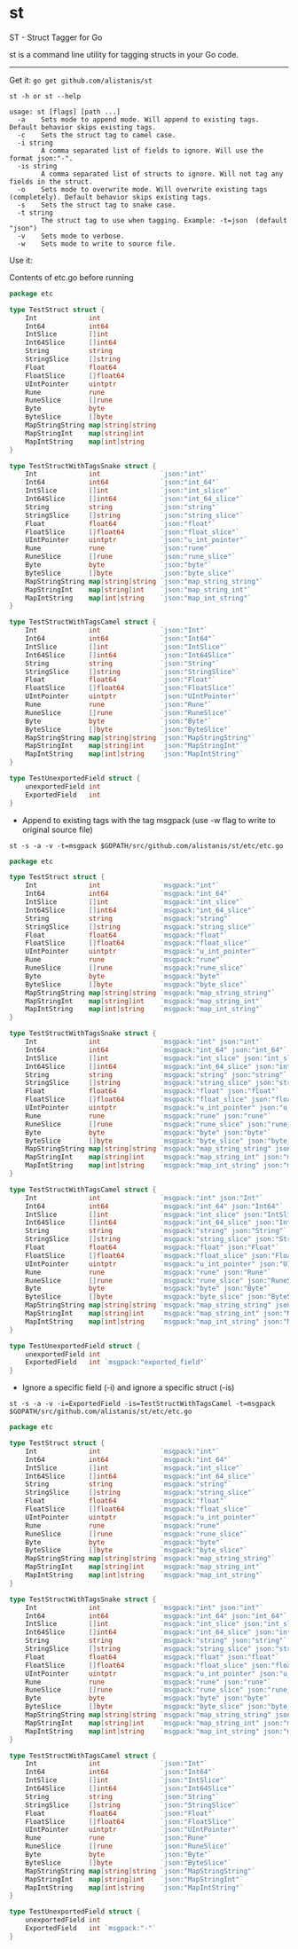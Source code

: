 # st
ST - Struct Tagger for Go

st is a command line utility for tagging structs in your Go code.

---

Get it: 
```go get github.com/alistanis/st```

```
st -h or st --help
```

```
usage: st [flags] [path ...]
  -a	Sets mode to append mode. Will append to existing tags. Default behavior skips existing tags.
  -c	Sets the struct tag to camel case.
  -i string
    	A comma separated list of fields to ignore. Will use the format json:"-".
  -is string
    	A comma separated list of structs to ignore. Will not tag any fields in the struct.
  -o	Sets mode to overwrite mode. Will overwrite existing tags (completely). Default behavior skips existing tags.
  -s	Sets the struct tag to snake case.
  -t string
    	The struct tag to use when tagging. Example: -t=json  (default "json")
  -v	Sets mode to verbose.
  -w	Sets mode to write to source file.
```

Use it:

Contents of etc.go before running
```go
package etc

type TestStruct struct {
	Int             int
	Int64           int64
	IntSlice        []int
	Int64Slice      []int64
	String          string
	StringSlice     []string
	Float           float64
	FloatSlice      []float64
	UIntPointer     uintptr
	Rune            rune
	RuneSlice       []rune
	Byte            byte
	ByteSlice       []byte
	MapStringString map[string]string
	MapStringInt    map[string]int
	MapIntString    map[int]string
}

type TestStructWithTagsSnake struct {
	Int             int               `json:"int"`
	Int64           int64             `json:"int_64"`
	IntSlice        []int             `json:"int_slice"`
	Int64Slice      []int64           `json:"int_64_slice"`
	String          string            `json:"string"`
	StringSlice     []string          `json:"string_slice"`
	Float           float64           `json:"float"`
	FloatSlice      []float64         `json:"float_slice"`
	UIntPointer     uintptr           `json:"u_int_pointer"`
	Rune            rune              `json:"rune"`
	RuneSlice       []rune            `json:"rune_slice"`
	Byte            byte              `json:"byte"`
	ByteSlice       []byte            `json:"byte_slice"`
	MapStringString map[string]string `json:"map_string_string"`
	MapStringInt    map[string]int    `json:"map_string_int"`
	MapIntString    map[int]string    `json:"map_int_string"`
}

type TestStructWithTagsCamel struct {
	Int             int               `json:"Int"`
	Int64           int64             `json:"Int64"`
	IntSlice        []int             `json:"IntSlice"`
	Int64Slice      []int64           `json:"Int64Slice"`
	String          string            `json:"String"`
	StringSlice     []string          `json:"StringSlice"`
	Float           float64           `json:"Float"`
	FloatSlice      []float64         `json:"FloatSlice"`
	UIntPointer     uintptr           `json:"UIntPointer"`
	Rune            rune              `json:"Rune"`
	RuneSlice       []rune            `json:"RuneSlice"`
	Byte            byte              `json:"Byte"`
	ByteSlice       []byte            `json:"ByteSlice"`
	MapStringString map[string]string `json:"MapStringString"`
	MapStringInt    map[string]int    `json:"MapStringInt"`
	MapIntString    map[int]string    `json:"MapIntString"`
}

type TestUnexportedField struct {
	unexportedField int
	ExportedField   int
}

```

- Append to existing tags with the tag msgpack (use -w flag to write to original source file)

```
st -s -a -v -t=msgpack $GOPATH/src/github.com/alistanis/st/etc/etc.go
```

```go
package etc

type TestStruct struct {
	Int             int               `msgpack:"int"`
	Int64           int64             `msgpack:"int_64"`
	IntSlice        []int             `msgpack:"int_slice"`
	Int64Slice      []int64           `msgpack:"int_64_slice"`
	String          string            `msgpack:"string"`
	StringSlice     []string          `msgpack:"string_slice"`
	Float           float64           `msgpack:"float"`
	FloatSlice      []float64         `msgpack:"float_slice"`
	UIntPointer     uintptr           `msgpack:"u_int_pointer"`
	Rune            rune              `msgpack:"rune"`
	RuneSlice       []rune            `msgpack:"rune_slice"`
	Byte            byte              `msgpack:"byte"`
	ByteSlice       []byte            `msgpack:"byte_slice"`
	MapStringString map[string]string `msgpack:"map_string_string"`
	MapStringInt    map[string]int    `msgpack:"map_string_int"`
	MapIntString    map[int]string    `msgpack:"map_int_string"`
}

type TestStructWithTagsSnake struct {
	Int             int               `msgpack:"int" json:"int"`
	Int64           int64             `msgpack:"int_64" json:"int_64"`
	IntSlice        []int             `msgpack:"int_slice" json:"int_slice"`
	Int64Slice      []int64           `msgpack:"int_64_slice" json:"int_64_slice"`
	String          string            `msgpack:"string" json:"string"`
	StringSlice     []string          `msgpack:"string_slice" json:"string_slice"`
	Float           float64           `msgpack:"float" json:"float"`
	FloatSlice      []float64         `msgpack:"float_slice" json:"float_slice"`
	UIntPointer     uintptr           `msgpack:"u_int_pointer" json:"u_int_pointer"`
	Rune            rune              `msgpack:"rune" json:"rune"`
	RuneSlice       []rune            `msgpack:"rune_slice" json:"rune_slice"`
	Byte            byte              `msgpack:"byte" json:"byte"`
	ByteSlice       []byte            `msgpack:"byte_slice" json:"byte_slice"`
	MapStringString map[string]string `msgpack:"map_string_string" json:"map_string_string"`
	MapStringInt    map[string]int    `msgpack:"map_string_int" json:"map_string_int"`
	MapIntString    map[int]string    `msgpack:"map_int_string" json:"map_int_string"`
}

type TestStructWithTagsCamel struct {
	Int             int               `msgpack:"int" json:"Int"`
	Int64           int64             `msgpack:"int_64" json:"Int64"`
	IntSlice        []int             `msgpack:"int_slice" json:"IntSlice"`
	Int64Slice      []int64           `msgpack:"int_64_slice" json:"Int64Slice"`
	String          string            `msgpack:"string" json:"String"`
	StringSlice     []string          `msgpack:"string_slice" json:"StringSlice"`
	Float           float64           `msgpack:"float" json:"Float"`
	FloatSlice      []float64         `msgpack:"float_slice" json:"FloatSlice"`
	UIntPointer     uintptr           `msgpack:"u_int_pointer" json:"UIntPointer"`
	Rune            rune              `msgpack:"rune" json:"Rune"`
	RuneSlice       []rune            `msgpack:"rune_slice" json:"RuneSlice"`
	Byte            byte              `msgpack:"byte" json:"Byte"`
	ByteSlice       []byte            `msgpack:"byte_slice" json:"ByteSlice"`
	MapStringString map[string]string `msgpack:"map_string_string" json:"MapStringString"`
	MapStringInt    map[string]int    `msgpack:"map_string_int" json:"MapStringInt"`
	MapIntString    map[int]string    `msgpack:"map_int_string" json:"MapIntString"`
}

type TestUnexportedField struct {
	unexportedField int
	ExportedField   int `msgpack:"exported_field"`
}
```

- Ignore a specific field (-i) and ignore a specific struct (-is)

```
st -s -a -v -i=ExportedField -is=TestStructWithTagsCamel -t=msgpack $GOPATH/src/github.com/alistanis/st/etc/etc.go
```

```go
package etc

type TestStruct struct {
	Int             int               `msgpack:"int"`
	Int64           int64             `msgpack:"int_64"`
	IntSlice        []int             `msgpack:"int_slice"`
	Int64Slice      []int64           `msgpack:"int_64_slice"`
	String          string            `msgpack:"string"`
	StringSlice     []string          `msgpack:"string_slice"`
	Float           float64           `msgpack:"float"`
	FloatSlice      []float64         `msgpack:"float_slice"`
	UIntPointer     uintptr           `msgpack:"u_int_pointer"`
	Rune            rune              `msgpack:"rune"`
	RuneSlice       []rune            `msgpack:"rune_slice"`
	Byte            byte              `msgpack:"byte"`
	ByteSlice       []byte            `msgpack:"byte_slice"`
	MapStringString map[string]string `msgpack:"map_string_string"`
	MapStringInt    map[string]int    `msgpack:"map_string_int"`
	MapIntString    map[int]string    `msgpack:"map_int_string"`
}

type TestStructWithTagsSnake struct {
	Int             int               `msgpack:"int" json:"int"`
	Int64           int64             `msgpack:"int_64" json:"int_64"`
	IntSlice        []int             `msgpack:"int_slice" json:"int_slice"`
	Int64Slice      []int64           `msgpack:"int_64_slice" json:"int_64_slice"`
	String          string            `msgpack:"string" json:"string"`
	StringSlice     []string          `msgpack:"string_slice" json:"string_slice"`
	Float           float64           `msgpack:"float" json:"float"`
	FloatSlice      []float64         `msgpack:"float_slice" json:"float_slice"`
	UIntPointer     uintptr           `msgpack:"u_int_pointer" json:"u_int_pointer"`
	Rune            rune              `msgpack:"rune" json:"rune"`
	RuneSlice       []rune            `msgpack:"rune_slice" json:"rune_slice"`
	Byte            byte              `msgpack:"byte" json:"byte"`
	ByteSlice       []byte            `msgpack:"byte_slice" json:"byte_slice"`
	MapStringString map[string]string `msgpack:"map_string_string" json:"map_string_string"`
	MapStringInt    map[string]int    `msgpack:"map_string_int" json:"map_string_int"`
	MapIntString    map[int]string    `msgpack:"map_int_string" json:"map_int_string"`
}

type TestStructWithTagsCamel struct {
	Int             int               `json:"Int"`
	Int64           int64             `json:"Int64"`
	IntSlice        []int             `json:"IntSlice"`
	Int64Slice      []int64           `json:"Int64Slice"`
	String          string            `json:"String"`
	StringSlice     []string          `json:"StringSlice"`
	Float           float64           `json:"Float"`
	FloatSlice      []float64         `json:"FloatSlice"`
	UIntPointer     uintptr           `json:"UIntPointer"`
	Rune            rune              `json:"Rune"`
	RuneSlice       []rune            `json:"RuneSlice"`
	Byte            byte              `json:"Byte"`
	ByteSlice       []byte            `json:"ByteSlice"`
	MapStringString map[string]string `json:"MapStringString"`
	MapStringInt    map[string]int    `json:"MapStringInt"`
	MapIntString    map[int]string    `json:"MapIntString"`
}

type TestUnexportedField struct {
	unexportedField int
	ExportedField   int `msgpack:"-"`
}
```
